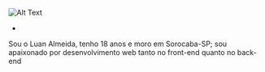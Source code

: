 ![Alt Text](https://i.pinimg.com/originals/e7/8a/2a/e78a2a40faa5a2851dac5d7238d449aa.gif)

-

Sou o Luan Almeida, tenho 18 anos e moro em Sorocaba-SP; sou apaixonado por desenvolvimento web tanto no front-end quanto no back-end
